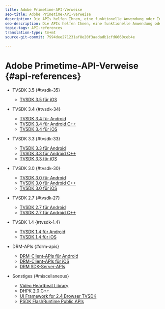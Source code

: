 ```yaml
---
title: Adobe Primetime-API-Verweise
seo-title: Adobe Primetime-API-Verweise
description: Die APIs helfen Ihnen, eine funktionelle Anwendung oder Integration schnell und einfach zu erstellen.
seo-description: Die APIs helfen Ihnen, eine funktionelle Anwendung oder Integration schnell und einfach zu erstellen.
topic-tags: API-references
translation-type: tm+mt
source-git-commit: 7994dee271231af8e20f3aadadb1cfd6660ceb4e

---
```



# Adobe Primetime-API-Verweise {#api-references}

+ TVSDK 3.5 {#tvsdk-35}
   + [TVSDK 3.5 für iOS](https://help.adobe.com/en_US/primetime/api/psdk/appledoc_v35/index.html)

+ TVSDK 3.4 {#tvsdk-34}
   + [TVSDK 3.4 für Android](https://help.adobe.com/en_US/primetime/api/psdk/javadoc3.4/index.html)
   + [TVSDK 3.4 für Android C++](https://help.adobe.com/en_US/primetime/api/psdk/cpp_3.4/namespaces.html)
   + [TVSDK 3.4 für iOS](https://help.adobe.com/en_US/primetime/api/psdk/appledoc_v34/index.html)

+ TVSDK 3.3 {#tvsdk-33}
   + [TVSDK 3.3 für Android](https://help.adobe.com/en_US/primetime/api/psdk/javadoc3.3/index.html)
   + [TVSDK 3.3 für Android C++](https://help.adobe.com/en_US/primetime/api/psdk/cpp_3.3/namespaces.html)
   + [TVSDK 3.3 für iOS](https://help.adobe.com/en_US/primetime/api/psdk/appledoc_v33/index.html)

+ TVSDK 3.0 {#tvsdk-30}
   + [TVSDK 3.0 für Android](https://help.adobe.com/en_US/primetime/api/psdk/javadoc3.0/index.html)
   + [TVSDK 3.0 für Android C++](https://help.adobe.com/en_US/primetime/api/psdk/cpp_3.0/namespaces.html)
   + [TVSDK 3.0 für iOS](https://help.adobe.com/en_US/primetime/api/psdk/appledoc_3/index.html)

+ TVSDK 2.7 {#tvsdk-27}
   + [TVSDK 2.7 für Android](https://help.adobe.com/en_US/primetime/api/psdk/javadoc_2.7/index.html)
   + [TVSDK 2.7 für Android C++](https://help.adobe.com/en_US/primetime/api/psdk/cpp/namespaces.html)

+ TVSDK 1.4 {#tvsdk-1.4}
   + [TVSDK 1.4 für Android](https://help.adobe.com/en_US/primetime/api/psdk/javadoc/index.html)
   + [TVSDK 1.4 für iOS](https://help.adobe.com/en_US/primetime/api/psdk/appledoc/index.html)

+ DRM-APIs {#drm-apis}
   + [DRM-Client-APIs für Android](https://help.adobe.com/en_US/primetime/api/drm-apis/client/android/index.html)
   + [DRM-Client-APIs für iOS](https://help.adobe.com/en_US/primetime/api/drm-apis/client/ios/index.html)
   + [DRM SDK-Server-APIs](https://help.adobe.com/en_US/primetime/api/drm-apis/server/javadocs-flashaccess-pro/)

+ Sonstiges {#miscellaneous}
   + [Video Heartbeat Library](https://help.adobe.com/en_US/primetime/api/psdk/vhl_tvsdk_ios/index.html)
   + [DHPK 2.0 C++](https://help.adobe.com/en_US/primetime/api/psdk/psdk_doxygen/index.html)
   + [UI Framework for 2.4 Browser TVSDK](https://help.adobe.com/en_US/primetime/api/psdk/btvsdk-ui-framework/index.html)
   + [PSDK FlashRuntime Public APIs](https://help.adobe.com/en_US/primetime/api/psdk/asdoc-dhls/)